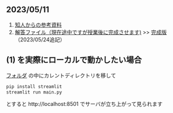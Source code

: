 ## 2023/05/11

1. [知人からの参考資料](./chapter4.pdf)
2. [解答ファイル（現在途中ですが授業後に完成させます)](./chapter4.py) >> [完成版](./chapter4_0524.py)（2023/05/24追記）

## (1) を実際にローカルで動かしたい場合

[フォルダ](./4) の中にカレントディレクトリを移して

```bash
pip install streamlit
streamlit run main.py
```

とすると http://localhost:8501 でサーバが立ち上がって見られます


